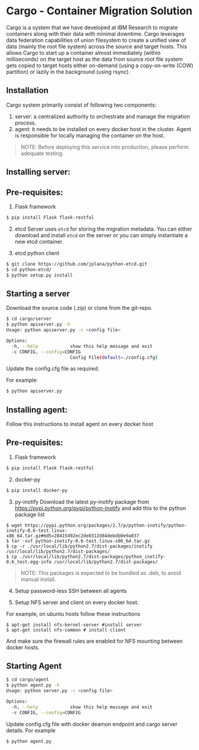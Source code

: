 Cargo - Container Migration Solution
======================================
Cargo is a system that we have developed at IBM Research to migrate containers along with their data with minimal downtime. Cargo leverages data federation capabilities of union filesystem to create a unified view of data (mainly the root file system) across the source and target hosts. This allows Cargo to start up a container almost immediately (within milliseconds)  on the target host as the data from source root file system gets copied to target hosts either on-demand (using a copy-on-write (COW) partition)  or lazily in the background (using rsync). 

Installation
--------------------------------------
Cargo system primarily consist of following two components:
1) server: a centralized authority to orchestrate and manage the migration process. 
2) agent: it needs to be installed on every docker host in the cluster. Agent is responsible 
for locally managing the container on the host.

>NOTE: Before deploying this service into production, please perform adequate testing.


Installing server:
------------------------------------

Pre-requisites:
--------------
1) Flask framework

```bash
$ pip install Flask flask-restful
```

2) etcd 
Server uses `etcd` for storing the migration metadata. You can either download and install `etcd` on the server or 
you can simply instantiate a new etcd container.

3) etcd python client

```bash
$ git clone https://github.com/jplana/python-etcd.git
$ cd python-etcd/
$ python setup.py install
```

Starting a server
---------------------------------

Download the source code (.zip) or clone from the git-repo.


```bash
$ cd cargo/server
$ python apiserver.py -h
Usage: python apiserver.py -c <config file>

Options:
  -h, --help            show this help message and exit
  -c CONFIG, --config=CONFIG
                        Config File(default=./config.cfg)
```
Update the config.cfg file as required.

For example:
```bash
$ python apiserver.py
```

Installing agent:
----------------------------
Follow this instructions to install agent on every docker host

Pre-requisites:
---------------------------
1) Flask framework
```bash
$ pip install Flask flask-restful
```

2) docker-py
```bash
$ pip install docker-py
```

3) py-inotify 
Download the latest py-inotify package from https://pypi.python.org/pypi/python-inotify and add this to the python package list
```
$ wget https://pypi.python.org/packages/2.7/p/python-inotify/python-inotify-0.6-test.linux-x86_64.tar.gz#md5=28415492ec2de0312d84debdb0e9a037
$ tar -xvf python-inotify-0.6-test.linux-x86_64.tar.gz
$ cp -r ./usr/local/lib/python2.7/dist-packages/inotify /usr/local/lib/python2.7/dist-packages/
$ cp ./usr/local/lib/python2.7/dist-packages/python_inotify-0.6_test.egg-info /usr/local/lib/python2.7/dist-packages/ 
```
> NOTE: This packages is expected to be bundled as .deb, to avoid manual install.

4) Setup password-less SSH between all agents

5) Setup NFS server and client on every docker host.

For example, on ubuntu hosts follow these instructions

```
$ apt-get install nfs-kernel-server #install server
$ apt-get install nfs-common # install client
```

And make sure the firewall rules are enabled for NFS mounting between docker hosts.


Starting Agent
------------------------
```bash
$ cd cargo/agent
$ python agent.py -h
Usage: python server.py -c <config file> 

Options:
  -h, --help            show this help message and exit
  -c CONFIG, --config=CONFIG

```
Update config.cfg file with docker deamon endpoint and cargo server details.
For example

```bash
$ python agent.py
```


